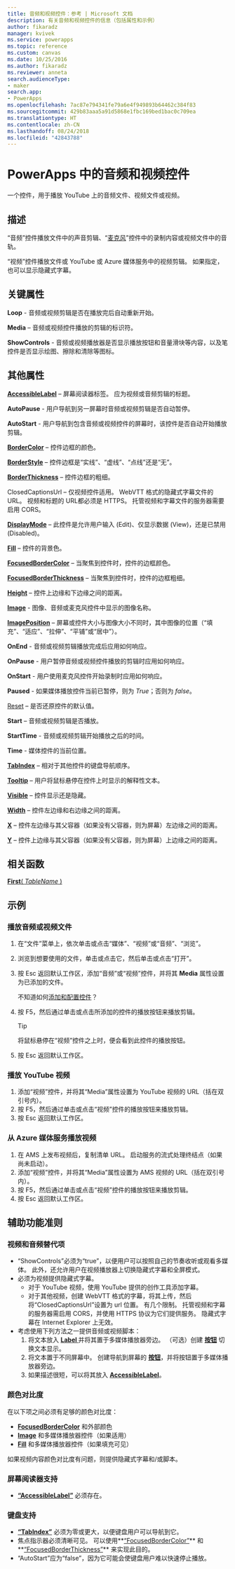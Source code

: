 ```yaml
---
title: 音频和视频控件：参考 | Microsoft 文档
description: 有关音频和视频控件的信息（包括属性和示例）
author: fikaradz
manager: kvivek
ms.service: powerapps
ms.topic: reference
ms.custom: canvas
ms.date: 10/25/2016
ms.author: fikaradz
ms.reviewer: anneta
search.audienceType:
- maker
search.app:
- PowerApps
ms.openlocfilehash: 7ac87e794341fe79a6e4f949893b64462c384f83
ms.sourcegitcommit: 429b83aaa5a91d5868e1fbc169bed1bac0c709ea
ms.translationtype: HT
ms.contentlocale: zh-CN
ms.lasthandoff: 08/24/2018
ms.locfileid: "42843788"
---
```

# <a name="audio-and-video-controls-in-powerapps"></a>PowerApps 中的音频和视频控件
一个控件，用于播放 YouTube 上的音频文件、视频文件或视频。

## <a name="description"></a>描述
“音频”控件播放文件中的声音剪辑、“[麦克风](control-microphone.md)”控件中的录制内容或视频文件中的音轨。

“视频”控件播放文件或 YouTube 或 Azure 媒体服务中的视频剪辑。  如果指定，也可以显示隐藏式字幕。

## <a name="key-properties"></a>关键属性
**Loop** - 音频或视频剪辑是否在播放完后自动重新开始。

**Media** – 音频或视频控件播放的剪辑的标识符。

**ShowControls** - 音频或视频播放器是否显示播放按钮和音量滑块等内容，以及笔控件是否显示绘图、擦除和清除等图标。

## <a name="additional-properties"></a>其他属性
**[AccessibleLabel](properties-accessibility.md)** – 屏幕阅读器标签。 应为视频或音频剪辑的标题。

**AutoPause** - 用户导航到另一屏幕时音频或视频剪辑是否自动暂停。

**AutoStart** - 用户导航到包含音频或视频控件的屏幕时，该控件是否自动开始播放剪辑。

**[BorderColor](properties-color-border.md)** – 控件边框的颜色。

**[BorderStyle](properties-color-border.md)** – 控件边框是“实线”、“虚线”、“点线”还是“无”。

**[BorderThickness](properties-color-border.md)** – 控件边框的粗细。

ClosedCaptionsUrl – 仅视频控件适用。  WebVTT 格式的隐藏式字幕文件的 URL。  视频和标题的 URL都必须是 HTTPS。 托管视频和字幕文件的服务器需要启用 CORS。

**[DisplayMode](properties-core.md)** – 此控件是允许用户输入 (Edit)、仅显示数据 (View)，还是已禁用 (Disabled)。

**[Fill](properties-color-border.md)** – 控件的背景色。

**[FocusedBorderColor](properties-color-border.md)** – 当聚焦到控件时，控件的边框颜色。

**[FocusedBorderThickness](properties-color-border.md)** – 当聚焦到控件时，控件的边框粗细。

**[Height](properties-size-location.md)** – 控件上边缘和下边缘之间的距离。

**[Image](properties-visual.md)** - 图像、音频或麦克风控件中显示的图像名称。

**[ImagePosition](properties-visual.md)** – 屏幕或控件大小与图像大小不同时，其中图像的位置（“填充”、“适应”、“拉伸”、“平铺”或“居中”）。

**OnEnd** - 音频或视频剪辑播放完成后应用如何响应。

**OnPause** - 用户暂停音频或视频控件播放的剪辑时应用如何响应。

**OnStart** - 用户使用麦克风控件开始录制时应用如何响应。

**Paused** - 如果媒体播放控件当前已暂停，则为 *True*；否则为 *false*。

[Reset](properties-core.md) – 是否还原控件的默认值。

**Start** – 音频或视频剪辑是否播放。

**StartTime** - 音频或视频剪辑开始播放之后的时间。

**Time** - 媒体控件的当前位置。

**[TabIndex](properties-accessibility.md)** – 相对于其他控件的键盘导航顺序。

**[Tooltip](properties-core.md)** – 用户将鼠标悬停在控件上时显示的解释性文本。

**[Visible](properties-core.md)** – 控件显示还是隐藏。

**[Width](properties-size-location.md)** – 控件左边缘和右边缘之间的距离。

**[X](properties-size-location.md)** – 控件左边缘与其父容器（如果没有父容器，则为屏幕）左边缘之间的距离。

**[Y](properties-size-location.md)** – 控件上边缘与其父容器（如果没有父容器，则为屏幕）上边缘之间的距离。

## <a name="related-functions"></a>相关函数
[**First**( *TableName* )](../functions/function-first-last.md)

## <a name="examples"></a>示例
### <a name="play-an-audio-or-video-file"></a>播放音频或视频文件
1. 在“文件”菜单上，依次单击或点击“媒体”、“视频”或“音频”、“浏览”。
2. 浏览到想要使用的文件，单击或点击它，然后单击或点击“打开”。
3. 按 Esc 返回默认工作区，添加“音频”或“视频”控件，并将其 **Media** 属性设置为已添加的文件。

    不知道如何[添加和配置控件](../add-configure-controls.md)？
4. 按 F5，然后通过单击或点击所添加的控件的播放按钮来播放剪辑。

    > [!TIP]
   > 将鼠标悬停在“视频”控件之上时，便会看到此控件的播放按钮。
5. 按 Esc 返回默认工作区。

### <a name="play-a-youtube-video"></a>播放 YouTube 视频
1. 添加“视频”控件，并将其“Media”属性设置为 YouTube 视频的 URL（括在双引号内）。
2. 按 F5，然后通过单击或点击“视频”控件的播放按钮来播放剪辑。
3. 按 Esc 返回默认工作区。

### <a name="play-a-video-from-azure-media-services"></a>从 Azure 媒体服务播放视频
1. 在 AMS 上发布视频后，复制清单 URL。 启动服务的流式处理终结点（如果尚未启动）。
1. 添加“视频”控件，并将其“Media”属性设置为 AMS 视频的 URL（括在双引号内）。
2. 按 F5，然后通过单击或点击“视频”控件的播放按钮来播放剪辑。
3. 按 Esc 返回默认工作区。


## <a name="accessibility-guidelines"></a>辅助功能准则
### <a name="audio-and-video-alternatives"></a>视频和音频替代项
* “ShowControls”必须为“true”，以便用户可以按照自己的节奏收听或观看多媒体。 此外，还允许用户在视频播放器上切换隐藏式字幕和全屏模式。
* 必须为视频提供隐藏式字幕。
  *  对于 YouTube 视频，使用 YouTube 提供的创作工具添加字幕。
  *  对于其他视频，创建 WebVTT 格式的字幕，将其上传，然后将“ClosedCaptionsUrl”设置为 url 位置。 有几个限制。 托管视频和字幕的服务器需启用 CORS，并使用 HTTPS 协议为它们提供服务。 隐藏式字幕在 Internet Explorer 上无效。
* 考虑使用下列方法之一提供音频或视频脚本：
  1. 将文本放入 **[Label ](control-text-box.md)** 并将其置于多媒体播放器旁边。 （可选）创建 **[按钮](control-button.md)** 切换文本显示。
  2. 将文本置于不同屏幕中。 创建导航到屏幕的 **[按钮](control-button.md)**，并将按钮置于多媒体播放器旁边。
  3. 如果描述很短，可以将其放入 **[AccessibleLabel](properties-accessibility.md)**。

### <a name="color-contrast"></a>颜色对比度
在以下项之间必须有足够的颜色对比度：
* **[FocusedBorderColor](properties-color-border.md)** 和外部颜色
* **[Image](properties-visual.md)** 和多媒体播放器控件（如果适用）
* **[Fill](properties-color-border.md)** 和多媒体播放器控件（如果填充可见）

如果视频内容颜色对比度有问题，则提供隐藏式字幕和/或脚本。

### <a name="screen-reader-support"></a>屏幕阅读器支持
* **[“AccessibleLabel”](properties-accessibility.md)** 必须存在。

### <a name="keyboard-support"></a>键盘支持
* **[“TabIndex”](properties-accessibility.md)** 必须为零或更大，以便键盘用户可以导航到它。
* 焦点指示器必须清晰可见。 可以使用**[“FocusedBorderColor”](properties-color-border.md)** 和**[“FocusedBorderThickness”](properties-color-border.md)** 来实现此目的。
* “AutoStart”应为“false”，因为它可能会使键盘用户难以快速停止播放。
